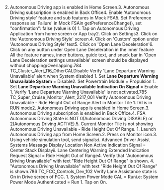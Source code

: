 2. Autonomous Driving app is enabled in Home Screen.3. Autonomous Driving subscription is enabled in Back Office4. Enable 'Autonomous Driving style' feature and sub features in Mock FSA5. Set Preference response as 'Failure' in Mock FSAin getPreferenceChange(), set "confirmation": false (value is 0) 1. Tap on Autonomous Driving Application from home screen or App tray2. Click on Settings3. Click on the 'Autonomous Driving Style' screen.4. Click on 'Custom' option under 'Autonomous Driving Style' text5. Click on 'Open Lane Deceleration'6. Click on any button under Open Lane Deceleration in the inner feature All the feature names, inner buttons, guide text, and snack bar in 'Open Lane Deceleration settings unavailable' screen should be displayed without chopping/Overlapping.784 TC_Cluster_Alert_116_OtherCALDisable Verify 'Lane Departure Warning Unavailable' alert when System disabled 1. Set **Lane Departure Warning Unavailable System** = Disable2. Set Powertrain Module = Propulsion 1. Set **Lane Departure Warning Unavailable Indication On Signal** = Enable 1. Verify 'Lane Departure Warning Unavailable' is not activated.785 TC_Super_Cruise_Monitor_Alert_2217_001 Verify Autonomous Driving Unavailable - Ride Height Out of Range Alert in Monitor Tile 1. IVI is in RUN mode2. Autonomous Driving app is enabled in Home Screen.3. Autonomous Driving subscription is enabled in Back Office.4. FSA Autonomous Driving State is NOT 0(Autonomous Driving DISABLE) or 2(Autonomous Driving ACTIVE).5. Current Monitor Tile is not showing Autonomous Driving Unavailable - Ride Height Out Of Range. 1. Launch Autonomous Driving app from Home Screen.2. Press on Monitor icon.3. Using vehicle simulation tool, send signals:i. Advanced Driver Assist Systems Message Display Location Non Active Indication Signal = Center Stack Displayii. Lane Centering Warning Extended Indication Request Signal = Ride Height Out of Range4. Verify that "Autonomous Driving Unavailable" with text "Ride Height Out Of Range" is shown. 4. "Autonomous Driving Unavailable" with text "Ride Height Out Of Range" is shown.786 TC_FCC_Controls_Dev_102 Verify Lane Assistance state is On in Drive screen of FCC. 1. System Power Mode CAL = Runi.e: System Power Mode Authenticated = Run 1. Tap on On.